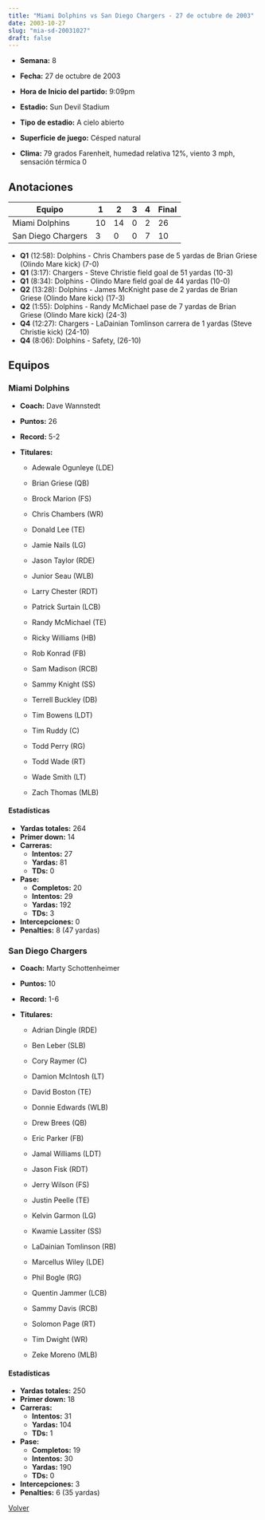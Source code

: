 ```yaml
---
title: "Miami Dolphins vs San Diego Chargers - 27 de octubre de 2003"
date: 2003-10-27
slug: "mia-sd-20031027"
draft: false
---
```


* **Semana:** 8
* **Fecha:** 27 de octubre de 2003

* **Hora de Inicio del partido:** 9:09pm
* **Estadio:** Sun Devil Stadium
* **Tipo de estadio:** A cielo abierto
* **Superficie de juego:** Césped natural
* **Clima:** 79 grados Farenheit, humedad relativa 12%, viento 3 mph, sensación térmica 0





## Anotaciones
| Equipo | 1 | 2 | 3 | 4 | Final |
|--------|---|---|---|---|-------|
| Miami Dolphins  | 10 | 14 | 0 | 2  | 26 |
| San Diego Chargers  | 3 | 0 | 0 | 7  | 10 |
* **Q1** (12:58): Dolphins - Chris Chambers pase de 5 yardas de Brian Griese (Olindo Mare kick) (7-0)
* **Q1** (3:17): Chargers - Steve Christie field goal de 51 yardas (10-3)
* **Q1** (8:34): Dolphins - Olindo Mare field goal de 44 yardas (10-0)
* **Q2** (13:28): Dolphins - James McKnight pase de 2 yardas de Brian Griese (Olindo Mare kick) (17-3)
* **Q2** (1:55): Dolphins - Randy McMichael pase de 7 yardas de Brian Griese (Olindo Mare kick) (24-3)
* **Q4** (12:27): Chargers - LaDainian Tomlinson carrera de 1 yardas (Steve Christie kick) (24-10)
* **Q4** (8:06): Dolphins - Safety, (26-10)


## Equipos


### Miami Dolphins
* **Coach:** Dave Wannstedt
* **Puntos:** 26
* **Record:** 5-2
* **Titulares:** 

  * Adewale Ogunleye (LDE) 

  * Brian Griese (QB) 

  * Brock Marion (FS) 

  * Chris Chambers (WR) 

  * Donald Lee (TE) 

  * Jamie Nails (LG) 

  * Jason Taylor (RDE) 

  * Junior Seau (WLB) 

  * Larry Chester (RDT) 

  * Patrick Surtain (LCB) 

  * Randy McMichael (TE) 

  * Ricky Williams (HB) 

  * Rob Konrad (FB) 

  * Sam Madison (RCB) 

  * Sammy Knight (SS) 

  * Terrell Buckley (DB) 

  * Tim Bowens (LDT) 

  * Tim Ruddy (C) 

  * Todd Perry (RG) 

  * Todd Wade (RT) 

  * Wade Smith (LT) 

  * Zach Thomas (MLB) 

#### Estadísticas
* **Yardas totales:** 264
* **Primer down:** 14
* **Carreras:**
  * **Intentos:** 27
  * **Yardas:** 81
  * **TDs:** 0
* **Pase:**
  * **Completos:** 20
  * **Intentos:** 29
  * **Yardas:** 192
  * **TDs:** 3
* **Intercepciones:** 0
* **Penalties:** 8 (47 yardas)

### San Diego Chargers
* **Coach:** Marty Schottenheimer
* **Puntos:** 10
* **Record:** 1-6
* **Titulares:** 

  * Adrian Dingle (RDE) 

  * Ben Leber (SLB) 

  * Cory Raymer (C) 

  * Damion McIntosh (LT) 

  * David Boston (TE) 

  * Donnie Edwards (WLB) 

  * Drew Brees (QB) 

  * Eric Parker (FB) 

  * Jamal Williams (LDT) 

  * Jason Fisk (RDT) 

  * Jerry Wilson (FS) 

  * Justin Peelle (TE) 

  * Kelvin Garmon (LG) 

  * Kwamie Lassiter (SS) 

  * LaDainian Tomlinson (RB) 

  * Marcellus Wiley (LDE) 

  * Phil Bogle (RG) 

  * Quentin Jammer (LCB) 

  * Sammy Davis (RCB) 

  * Solomon Page (RT) 

  * Tim Dwight (WR) 

  * Zeke Moreno (MLB) 

#### Estadísticas
* **Yardas totales:** 250
* **Primer down:** 18
* **Carreras:**
  * **Intentos:** 31
  * **Yardas:** 104
  * **TDs:** 1
* **Pase:**
  * **Completos:** 19
  * **Intentos:** 30
  * **Yardas:** 190
  * **TDs:** 0
* **Intercepciones:** 3
* **Penalties:** 6 (35 yardas)


[Volver](/historia/2003)
